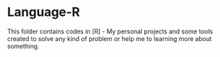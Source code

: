 # Language-R

This folder contains codes in [R] - My personal projects and some tools created to solve any kind of problem or help me to learning more about something.
